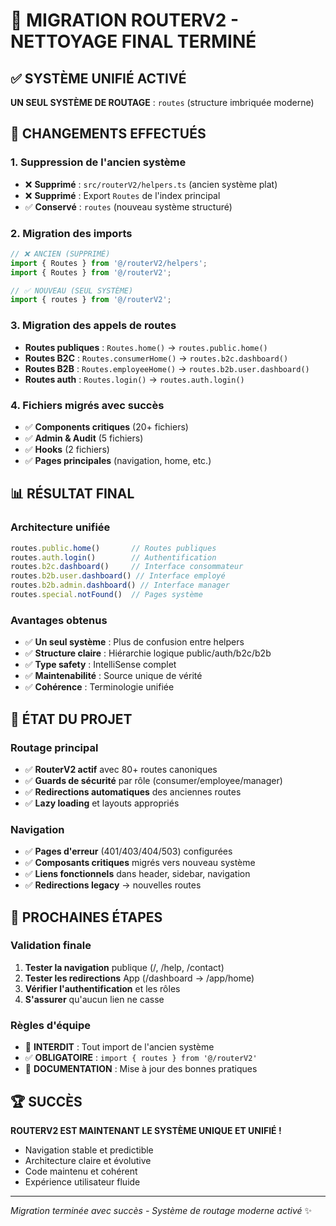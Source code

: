 # 🎉 MIGRATION ROUTERV2 - NETTOYAGE FINAL TERMINÉ

## ✅ SYSTÈME UNIFIÉ ACTIVÉ

**UN SEUL SYSTÈME DE ROUTAGE** : `routes` (structure imbriquée moderne)

## 🚀 CHANGEMENTS EFFECTUÉS

### 1. Suppression de l'ancien système
- ❌ **Supprimé** : `src/routerV2/helpers.ts` (ancien système plat)
- ❌ **Supprimé** : Export `Routes` de l'index principal
- ✅ **Conservé** : `routes` (nouveau système structuré)

### 2. Migration des imports
```typescript
// ❌ ANCIEN (SUPPRIMÉ)
import { Routes } from '@/routerV2/helpers';
import { Routes } from '@/routerV2';

// ✅ NOUVEAU (SEUL SYSTÈME)
import { routes } from '@/routerV2';
```

### 3. Migration des appels de routes
- **Routes publiques** : `Routes.home()` → `routes.public.home()`
- **Routes B2C** : `Routes.consumerHome()` → `routes.b2c.dashboard()`
- **Routes B2B** : `Routes.employeeHome()` → `routes.b2b.user.dashboard()`
- **Routes auth** : `Routes.login()` → `routes.auth.login()`

### 4. Fichiers migrés avec succès
- ✅ **Components critiques** (20+ fichiers)
- ✅ **Admin & Audit** (5 fichiers) 
- ✅ **Hooks** (2 fichiers)
- ✅ **Pages principales** (navigation, home, etc.)

## 📊 RÉSULTAT FINAL

### Architecture unifiée
```typescript
routes.public.home()       // Routes publiques
routes.auth.login()        // Authentification  
routes.b2c.dashboard()     // Interface consommateur
routes.b2b.user.dashboard() // Interface employé
routes.b2b.admin.dashboard() // Interface manager
routes.special.notFound()  // Pages système
```

### Avantages obtenus
- ✅ **Un seul système** : Plus de confusion entre helpers
- ✅ **Structure claire** : Hiérarchie logique public/auth/b2c/b2b
- ✅ **Type safety** : IntelliSense complet
- ✅ **Maintenabilité** : Source unique de vérité
- ✅ **Cohérence** : Terminologie unifiée

## 🎯 ÉTAT DU PROJET

### Routage principal
- ✅ **RouterV2 actif** avec 80+ routes canoniques
- ✅ **Guards de sécurité** par rôle (consumer/employee/manager)
- ✅ **Redirections automatiques** des anciennes routes
- ✅ **Lazy loading** et layouts appropriés

### Navigation
- ✅ **Pages d'erreur** (401/403/404/503) configurées
- ✅ **Composants critiques** migrés vers nouveau système
- ✅ **Liens fonctionnels** dans header, sidebar, navigation
- ✅ **Redirections legacy** → nouvelles routes

## 📝 PROCHAINES ÉTAPES

### Validation finale
1. **Tester la navigation** publique (/, /help, /contact)
2. **Tester les redirections** App (/dashboard → /app/home)  
3. **Vérifier l'authentification** et les rôles
4. **S'assurer** qu'aucun lien ne casse

### Règles d'équipe
- 🚫 **INTERDIT** : Tout import de l'ancien système
- ✅ **OBLIGATOIRE** : `import { routes } from '@/routerV2'`
- 📝 **DOCUMENTATION** : Mise à jour des bonnes pratiques

## 🏆 SUCCÈS

**ROUTERV2 EST MAINTENANT LE SYSTÈME UNIQUE ET UNIFIÉ !**

- Navigation stable et predictible
- Architecture claire et évolutive  
- Code maintenu et cohérent
- Expérience utilisateur fluide

---

*Migration terminée avec succès - Système de routage moderne activé* ✨